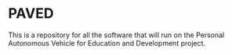 # PAVED
This is a repository for all the software that will run on the Personal Autonomous Vehicle for Education and Development project.
